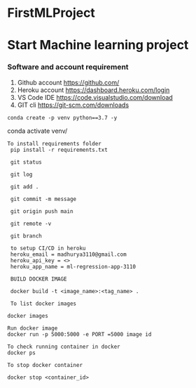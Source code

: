 # FirstMLProject

# Start Machine learning project

### Software and account requirement

1. Github account  https://github.com/
2. Heroku account  https://dashboard.heroku.com/login
3. VS Code IDE     https://code.visualstudio.com/download
4. GIT cli         https://git-scm.com/downloads


```
conda create -p venv python==3.7 -y

```
conda activate venv/

```
To install requirements folder
 pip install -r requirements.txt

 git status

 git log

 git add .

 git commit -m message

 git origin push main 

 git remote -v

 git branch

 to setup CI/CD in heroku
 heroku_email = madhurya3110@gmail.com
 heroku_api_key = <>
 heroku_app_name = ml-regression-app-3110

 BUILD DOCKER IMAGE

 docker build -t <image_name>:<tag_name> .

 To list docker images

docker images

Run docker image
docker run -p 5000:5000 -e PORT =5000 image id

To check running container in docker
docker ps

To stop docker container

docker stop <container_id>